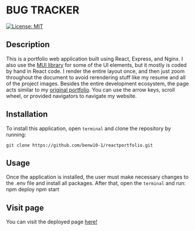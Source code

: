 # BUG TRACKER

[![License: MIT](https://img.shields.io/badge/License-MIT-blue.svg)](https://opensource.org/licenses/MIT)

## Description

This is a portfolio web application built using React, Express, and Nginx. I also use the [MUI library](https://mui.com/) for some of the UI elements, but it mostly is coded by hand in React code. I render the entire layout once, and then just zoom throughout the document to avoid rerendering stuff like my resume and all of the project images. Besides the entire development ecosystem, the page acts similar to my [original portfolio](https://github.com/benw10-1/portfolio). You can use the arrow keys, scroll wheel, or provided navigators to navigate my website.

## Installation

To install this application, open `terminal` and clone the repository by running:

    git clone https://github.com/benw10-1/reactportfolio.git

## Usage

Once the application is installed, the user must make necessary changes to the .env file and install all packages. After that, open the `terminal` and run:
    npm deploy
    npm start

## Visit page

You can visit the deployed page [here!](https://benw.app/)
